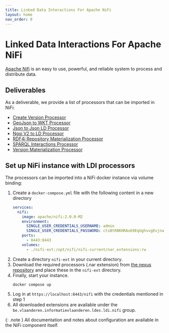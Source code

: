 ```yaml
---
title: Linked Data Interactions For Apache NiFi
layout: home
nav_order: 0
---
```


# Linked Data Interactions For Apache NiFi

[Apache Nifi] is an easy to use, powerful, and reliable system to process and distribute data.

## Deliverables

As a deliverable, we provide a list of processors that can be imported in NiFi:

- [Create Version Processor](../core/ldi-transformers/version-object-creator)
- [GeoJson to WKT Processor](../core/ldi-transformers/geojson-to-wkt)
- [Json to Json LD Processor](../core/ldi-adapters/json-to-json-ld)
- [Ngsi V2 to LD Processor](../core/ldi-adapters/ngsiv2-to-ld)
- [RDF4j Repository Materialization Processor](../core/ldi-outputs/repository-materialiser)
- [SPARQL Interactions Processor](./processors/sparql-interactions)
- [Version Materialization Processor](../core/ldi-transformers/version-materializer)

## Set up NiFi instance with LDI processors

The processors can be imported into a NiFi docker instance via volume binding:

1. Create a `docker-compose.yml` file with the following content in a new directory
    ````yaml
    services:
      nifi:
        image: apache/nifi:2.0.0-M2
        environment:
          SINGLE_USER_CREDENTIALS_USERNAME: admin
          SINGLE_USER_CREDENTIALS_PASSWORD: ctsBtRBKHRAx69EqUghvvgEvjnaLjFEB
        ports:
          - 8443:8443
        volumes:
          - ./nifi-ext:/opt/nifi/nifi-current/nar_extensions:rw
    ````
2. Create a directory `nifi-ext` in your current directory.
3. Download the required processors (.nar extension)
   from [the nexus repository](https://s01.oss.sonatype.org/#nexus-search;quick~be.vlaanderen.informatievlaanderen.ldes.ldi.nifi)
   and place these in the `nifi-ext` directory.
4. Finally, start your instance.
    ````shell
    docker compose up
    ````
5. Log in at `https://localhost:8443/nifi` with the credentials mentioned in step 1
6. All downloaded extensions are available under the ``be.vlaanderen.informatievlaanderen.ldes.ldi.nifi`` group.

{: .note }
All documentation and notes about configuration are available in the NiFi component itself.

[Apache NiFi]: https://nifi.apache.org/